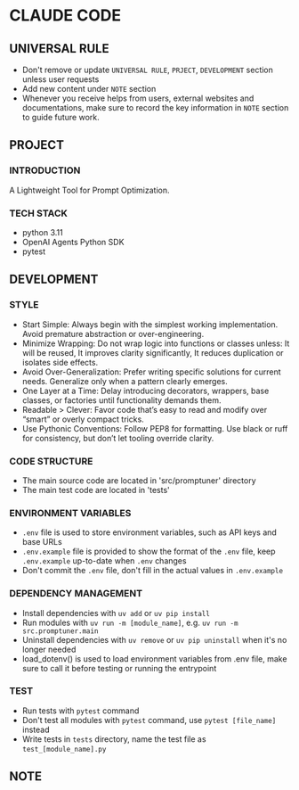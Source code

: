 # CLAUDE CODE

## UNIVERSAL RULE
- Don't remove or update `UNIVERSAL RULE`, `PRJECT`, `DEVELOPMENT` section unless user requests
- Add new content under `NOTE` section
- Whenever you receive helps from users, external websites and documentations, make sure to record the key information in `NOTE` section to guide future work.

## PROJECT

### INTRODUCTION

A Lightweight Tool for Prompt Optimization.

### TECH STACK
- python 3.11
- OpenAI Agents Python SDK
- pytest

## DEVELOPMENT

### STYLE
- Start Simple: Always begin with the simplest working implementation. Avoid premature abstraction or over-engineering.
- Minimize Wrapping: Do not wrap logic into functions or classes unless: It will be reused, It improves clarity significantly, It reduces duplication or isolates side effects.
- Avoid Over-Generalization: Prefer writing specific solutions for current needs. Generalize only when a pattern clearly emerges.
- One Layer at a Time: Delay introducing decorators, wrappers, base classes, or factories until functionality demands them.
- Readable > Clever: Favor code that’s easy to read and modify over “smart” or overly compact tricks.
- Use Pythonic Conventions: Follow PEP8 for formatting. Use black or ruff for consistency, but don’t let tooling override clarity.

### CODE STRUCTURE
- The main source code are located in 'src/promptuner' directory
- The main test code are located in 'tests'

### ENVIRONMENT VARIABLES
- `.env` file is used to store environment variables, such as API keys and base URLs
- `.env.example` file is provided to show the format of the `.env` file, keep `.env.example` up-to-date when `.env` changes
- Don't commit the `.env` file, don't fill in the actual values in `.env.example`

### DEPENDENCY MANAGEMENT
- Install dependencies with `uv add` or `uv pip install`
- Run modules with `uv run -m [module_name]`, e.g. `uv run -m src.promptuner.main`
- Uninstall dependencies with `uv remove` or `uv pip uninstall` when it's no longer needed
- load_dotenv() is used to load environment variables from .env file, make sure to call it before testing or running the entrypoint

### TEST
- Run tests with `pytest` command
- Don't test all modules with `pytest` command, use `pytest [file_name]` instead
- Write tests in `tests` directory, name the test file as `test_[module_name].py`

## NOTE